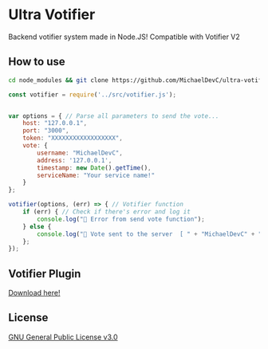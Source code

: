 # Ultra Votifier
 Backend votifier system made in Node.JS! Compatible with Votifier V2

## How to use
```bash
cd node_modules && git clone https://github.com/MichaelDevC/ultra-votifier.git
```

```js
const votifier = require('../src/votifier.js');


var options = { // Parse all parameters to send the vote...
    host: "127.0.0.1",
    port: "3000",
    token: "XXXXXXXXXXXXXXXXXX",
    vote: {
        username: "MichaelDevC",
        address: '127.0.0.1',
        timestamp: new Date().getTime(),
        serviceName: "Your service name!"
    }
};

votifier(options, (err) => { // Votifier function
    if (err) { // Check if there's error and log it
        console.log("🚨 Error from send vote function");
    } else {
        console.log("📡 Vote sent to the server  [ " + "MichaelDevC" + " ]");
    };
});
```

## Votifier Plugin
[Download here!](https://www.spigotmc.org/resources/nuvotifier.13449/)

## License
[GNU General Public License v3.0](https://github.com/MichaelDevC/ultra-votifier/blob/main/LICENSE)
